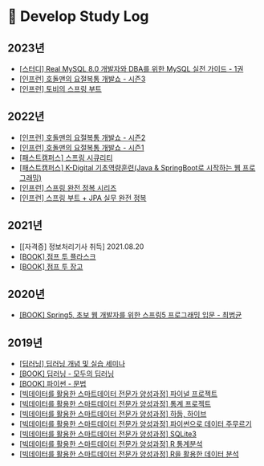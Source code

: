 # :school: Develop Study Log

## 2023년
- [[스터디] Real MySQL 8.0 개발자와 DBA를 위한 MySQL 실전 가이드 - 1권](https://github.com/heechul90/study-real-mysql)
- [[인프런] 호돌맨의 요절복통 개발쇼 - 시즌3](https://github.com/heechul90/study-heechlog-server)
- [[인프런] 토비의 스프링 부트](https://github.com/heechul90/study-toby-springboot)

## 2022년
- [[인프런] 호돌맨의 요절복통 개발쇼 - 시즌2](https://github.com/heechul90/study-heechlog-server)
- [[인프런] 호돌맨의 요절복통 개발쇼 - 시즌1](https://github.com/heechul90/study-heechlog-server)
- [[패스트캠퍼스] 스프링 시큐리티](https://github.com/heechul90/study-security-basic)
- [[패스트캠퍼스] K-Digital 기초역량훈련(Java & SpringBoot로 시작하는 웹 프로그래밍)]()
- [[인프런] 스프링 완전 정복 시리즈](https://github.com/heechul90/study-spring-start)
- [[인프런] 스프링 부트 + JPA 실무 완전 정복](https://github.com/heechul90/study-jpa-basic)

## 2021년
- [[자격증] 정보처리기사 취득] 2021.08.20
- [[BOOK] 점프 투 플라스크](https://github.com/heechul90/study-flask)
- [[BOOK] 점프 투 장고](https://github.com/heechul90/study-django)

## 2020년
- [[BOOK] Spring5, 초보 웹 개발자를 위한 스프링5 프로그래밍 입문 - 최범균](https://github.com/heechul90/study-spring5)

## 2019년
- [[딥러닝] 딥러닝 개념 및 실습 세미나](https://github.com/heechul90/seminar-machine-learning)
- [[BOOK] 딥러닝 - 모두의 딥러닝](https://github.com/heechul90/study-deep-learning)
- [[BOOK] 파이썬 - 문법](https://github.com/heechul90/study-python-basic-1)
- [[빅데이터를 활용한 스마트데이터 전문가 양성과정] 파이널 프로젝트](https://github.com/heechul90/bigdata-class-final-project)
- [[빅데이터를 활용한 스마트데이터 전문가 양성과정] 통계 프로젝트](https://github.com/heechul90/bigdata-class-project)
- [[빅데이터를 활용한 스마트데이터 전문가 양성과정] 하둡, 하이브](https://github.com/heechul90/bigdata-class-hadoop-hive)
- [[빅데이터를 활용한 스마트데이터 전문가 양성과정] 파이썬으로 데이터 주무르기](https://github.com/heechul90/bigdata-class-python-data-science)
- [[빅데이터를 활용한 스마트데이터 전문가 양성과정] SQLite3](https://github.com/heechul90/bigdata-class-sqlite3)
- [[빅데이터를 활용한 스마트데이터 전문가 양성과정] R 통계분석](https://github.com/heechul90/bigdata-class-r-statistics)
- [[빅데이터를 활용한 스마트데이터 전문가 양성과정] R을 활용한 데이터 분석](https://github.com/heechul90/bigdata-class-r-data-analysis)
